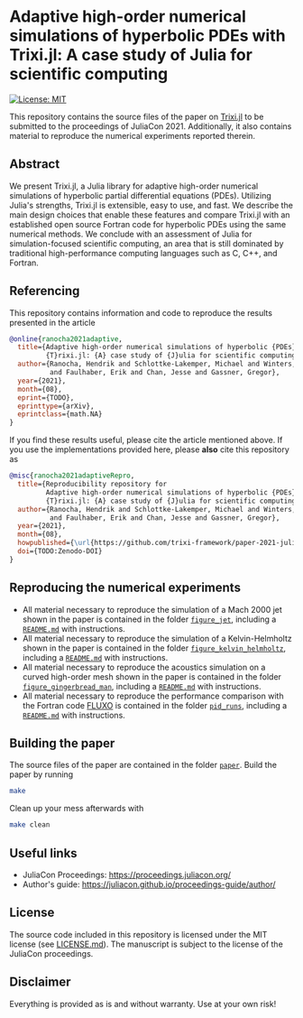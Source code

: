 # Adaptive high-order numerical simulations of hyperbolic PDEs with Trixi.jl: A case study of Julia for scientific computing

[![License: MIT](https://img.shields.io/badge/License-MIT-success.svg)](https://opensource.org/licenses/MIT)
<!-- [![DOI](https://zenodo.org/badge/DOI/TODO.svg)](https://doi.org/TODO) -->

This repository contains the source files of the paper on
[Trixi.jl](https://github.com/trixi-framework/Trixi.jl) to be submitted
to the proceedings of JuliaCon 2021. Additionally, it also contains
material to reproduce the numerical experiments reported therein.

## Abstract

We present Trixi.jl, a Julia library for adaptive high-order numerical simulations
of hyperbolic partial differential equations (PDEs). Utilizing Julia's strengths,
Trixi.jl is extensible, easy to use, and fast. We describe the main design choices
that enable these features and compare Trixi.jl with an established open
source Fortran code for hyperbolic PDEs using the same numerical methods.
We conclude with an assessment of Julia for simulation-focused scientific
computing, an area that is still dominated by traditional high-performance
computing languages such as C, C++, and Fortran.


## Referencing

This repository contains information and code to reproduce the results presented in the article
```bibtex
@online{ranocha2021adaptive,
  title={Adaptive high-order numerical simulations of hyperbolic {PDEs} with
         {T}rixi.jl: {A} case study of {J}ulia for scientific computing},
  author={Ranocha, Hendrik and Schlottke-Lakemper, Michael and Winters, Andrew Ross
          and Faulhaber, Erik and Chan, Jesse and Gassner, Gregor},
  year={2021},
  month={08},
  eprint={TODO},
  eprinttype={arXiv},
  eprintclass={math.NA}
}
```

If you find these results useful, please cite the article mentioned above. If you
use the implementations provided here, please **also** cite this repository as
```bibtex
@misc{ranocha2021adaptiveRepro,
  title={Reproducibility repository for
         Adaptive high-order numerical simulations of hyperbolic {PDEs} with
         {T}rixi.jl: {A} case study of {J}ulia for scientific computing},
  author={Ranocha, Hendrik and Schlottke-Lakemper, Michael and Winters, Andrew Ross
          and Faulhaber, Erik and Chan, Jesse and Gassner, Gregor},
  year={2021},
  month={08},
  howpublished={\url{https://github.com/trixi-framework/paper-2021-juliacon}},
  doi={TODO:Zenodo-DOI}
}
```


## Reproducing the numerical experiments

- All material necessary to reproduce the simulation of a Mach 2000 jet shown
  in the paper is contained in the folder [`figure_jet`](figure_jet/),
  including a [`README.md`](figure_jet/README.md) with instructions.
- All material necessary to reproduce the simulation of a Kelvin-Helmholtz
  shown in the paper is contained in the folder
  [`figure_kelvin_helmholtz`](figure_kelvin_helmholtz/),
  including a [`README.md`](figure_kelvin_helmholtz/README.md) with instructions.
- All material necessary to reproduce the acoustics simulation on a curved
  high-order mesh shown in the paper is contained in the folder
  [`figure_gingerbread_man`](figure_gingerbread_man/),
  including a [`README.md`](figure_gingerbread_man/README.md) with instructions.
- All material necessary to reproduce the performance comparison with the Fortran
  code [FLUXO](https://gitlab.com/project-fluxo/fluxo) is contained in the folder
  [`pid_runs`](pid_runs/),
  including a [`README.md`](pid_runs/README.md) with instructions.


## Building the paper

The source files of the paper are contained in the folder [`paper`](paper/).
Build the paper by running
```bash
make
```
Clean up your mess afterwards with
```bash
make clean
```


## Useful links

* JuliaCon Proceedings: https://proceedings.juliacon.org/
* Author's guide: https://juliacon.github.io/proceedings-guide/author/


## License

The source code included in this repository is licensed under the MIT license
(see [LICENSE.md](LICENSE.md)). The manuscript is subject to the license of
the JuliaCon proceedings.


## Disclaimer

Everything is provided as is and without warranty. Use at your own risk!
